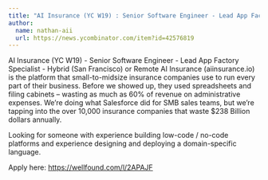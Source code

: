 ```yaml
---
title: "AI Insurance (YC W19) : Senior Software Engineer - Lead App Factory Specialist"
author:
  name: nathan-aii
  url: https://news.ycombinator.com/item?id=42576819
---
```

AI Insurance (YC W19) - Senior Software Engineer - Lead App Factory Specialist - Hybrid (San Francisco) or Remote
AI Insurance (aiinsurance.io) is the platform that small-to-midsize insurance companies use to run every part of their business. Before we showed up, they used spreadsheets and filing cabinets – wasting as much as 60% of revenue on administrative expenses. We’re doing what Salesforce did for SMB sales teams, but we’re tapping into the over 10,000 insurance companies that waste $238 Billion dollars annually.

Looking for someone with experience building low-code &#x2F; no-code platforms and experience designing and deploying a domain-specific language.

Apply here: <a href="https:&#x2F;&#x2F;wellfound.com&#x2F;l&#x2F;2APAJF" rel="nofollow">https:&#x2F;&#x2F;wellfound.com&#x2F;l&#x2F;2APAJF</a>
<JobApplication />
